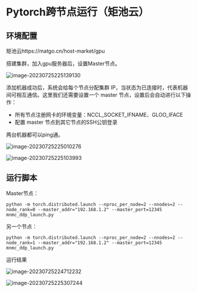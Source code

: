 # Pytorch跨节点运行（矩池云）

## 环境配置

矩池云https://matgo.cn/host-market/gpu

搭建集群，加入gpu服务器后，设置Master节点。

![image-20230725225139130](C:\Users\DELL\AppData\Roaming\Typora\typora-user-images\image-20230725225139130.png)

添加机器成功后，系统会给每个节点分配集群 IP，当状态为已连接时，代表机器间可相互通信。这里我们还需要设置一个 master 节点，设置后会自动进行以下操作：

- 所有节点注册网卡的环境变量：NCCL_SOCKET_IFNAME、GLOO_IFACE
- 配置 master 节点到其它节点的SSH公钥登录

两台机器都可以ping通。

![image-20230725225010276](C:\Users\DELL\AppData\Roaming\Typora\typora-user-images\image-20230725225010276.png)

![image-20230725225103993](C:\Users\DELL\AppData\Roaming\Typora\typora-user-images\image-20230725225103993.png)

## 运行脚本

Master节点：

```
python -m torch.distributed.launch --nproc_per_node=2 --nnodes=2 --node_rank=0 --master_addr="192.168.1.2" --master_port=12345 mnmc_ddp_launch.py
```

另一个节点：

```
python -m torch.distributed.launch --nproc_per_node=2 --nnodes=2 --node_rank=1 --master_addr="192.168.1.2" --master_port=12345 mnmc_ddp_launch.py
```

运行结果

![image-20230725224712232](C:\Users\DELL\AppData\Roaming\Typora\typora-user-images\image-20230725224712232.png)

![image-20230725225307244](C:\Users\DELL\AppData\Roaming\Typora\typora-user-images\image-20230725225307244.png)
